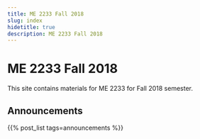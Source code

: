 ```yaml
---
title: ME 2233 Fall 2018
slug: index
hidetitle: true
description: ME 2233 Fall 2018
---
```


# ME 2233 Fall 2018

This site contains materials for ME 2233 for Fall 2018 semester.

## Announcements

{{% post_list tags=announcements %}}
